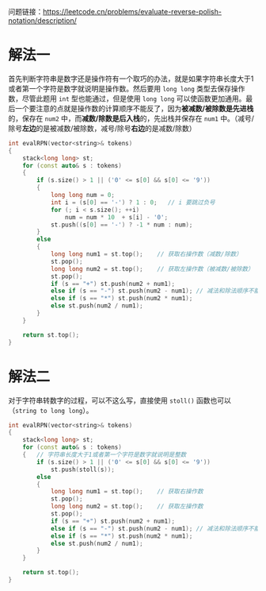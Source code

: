 问题链接：https://leetcode.cn/problems/evaluate-reverse-polish-notation/description/

# 解法一

首先判断字符串是数字还是操作符有一个取巧的办法，就是如果字符串长度大于1或者第一个字符是数字就说明是操作数。然后要用 `long long` 类型去保存操作数，尽管此题用 `int` 型也能通过，但是使用 `long long` 可以使函数更加通用。最后一个要注意的点就是操作数的计算顺序不能反了，因为**被减数/被除数是先进栈**的，保存在 `num2` 中，而**减数/除数是后入栈**的，先出栈并保存在 `num1` 中。（减号/除号**左边**的是被减数/被除数，减号/除号**右边**的是减数/除数）

```cpp
int evalRPN(vector<string>& tokens)
{
    stack<long long> st;
    for (const auto& s : tokens)
    {
        if (s.size() > 1 || ('0' <= s[0] && s[0] <= '9'))
        {
            long long num = 0;
            int i = (s[0] == '-') ? 1 : 0;   // i 要跳过负号
            for (; i < s.size(); ++i)
                num = num * 10  + s[i] - '0';
            st.push((s[0] == '-') ? -1 * num : num);
        }
        else
        {
            long long num1 = st.top();    // 获取右操作数（减数/除数）
            st.pop();
            long long num2 = st.top();    // 获取左操作数（被减数/被除数）
            st.pop();
            if (s == "+") st.push(num2 + num1);
            else if (s == "-") st.push(num2 - num1); // 减法和除法顺序不能反了
            else if (s == "*") st.push(num2 * num1);
            else st.push(num2 / num1);
        }
    }

    return st.top();
}
```

# 解法二

对于字符串转数字的过程，可以不这么写，直接使用 `stoll()` 函数也可以（`string to long long`）。

```cpp
int evalRPN(vector<string>& tokens)
{
    stack<long long> st;
    for (const auto& s : tokens)
    {   // 字符串长度大于1或者第一个字符是数字就说明是整数
        if (s.size() > 1 || ('0' <= s[0] && s[0] <= '9'))
            st.push(stoll(s));
        else
        {
            long long num1 = st.top();    // 获取右操作数
            st.pop();
            long long num2 = st.top();    // 获取左操作数
            st.pop();
            if (s == "+") st.push(num2 + num1);
            else if (s == "-") st.push(num2 - num1); // 减法和除法顺序不能反了
            else if (s == "*") st.push(num2 * num1);
            else st.push(num2 / num1);
        }
    }

    return st.top();
}
```

